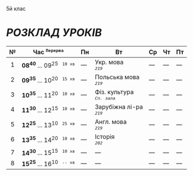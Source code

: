 5й клас

# *РОЗКЛАД УРОКІВ*

| № | Час <sup>`Перерва`</sup> | Пн | Вт | Ср | Чт | Пт |
|:---:|---|---|---|---|---|---|
| 1 | **08<sup>40</sup>** ... 09<sup>25</sup> <sup>` 10 хв`</sup> | — | Укр. мова </br>*<sup>`219`</sup>* | — | — | — |
| 2 | **09<sup>35</sup>** ... 10<sup>20</sup> <sup>` 15 хв`</sup> | — | Польська мова </br>*<sup>`219`</sup>* | — | — | — |
| 3 | **10<sup>35</sup>** ... 11<sup>20</sup> <sup>` 10 хв`</sup> | — | Фіз. культура </br>*<sup>`Сп. зала`</sup>* | — | — | — |
| 4 | **11<sup>30</sup>** ... 12<sup>15</sup> <sup>` 10 хв`</sup> | — | Зарубіжна лі-ра </br>*<sup>`219`</sup>* | — | — | — |
| 5 | **12<sup>25</sup>** ... 13<sup>10</sup> <sup>` 25 хв`</sup> | — | Англ. мова </br>*<sup>`219`</sup>* | — | — | — |
| 6 | **13<sup>35</sup>** ... 14<sup>20</sup> <sup>` 10 хв`</sup> | — | Історія </br>*<sup>`202`</sup>* | — | — | — |
| 7 | **14<sup>30</sup>** ... 15<sup>15</sup> <sup>` 10 хв`</sup> | — | — | — | — | — |
| 8 | **15<sup>25</sup>** ... 16<sup>10</sup> <sup>` -- хв`</sup> | — | — | — | — | — |

